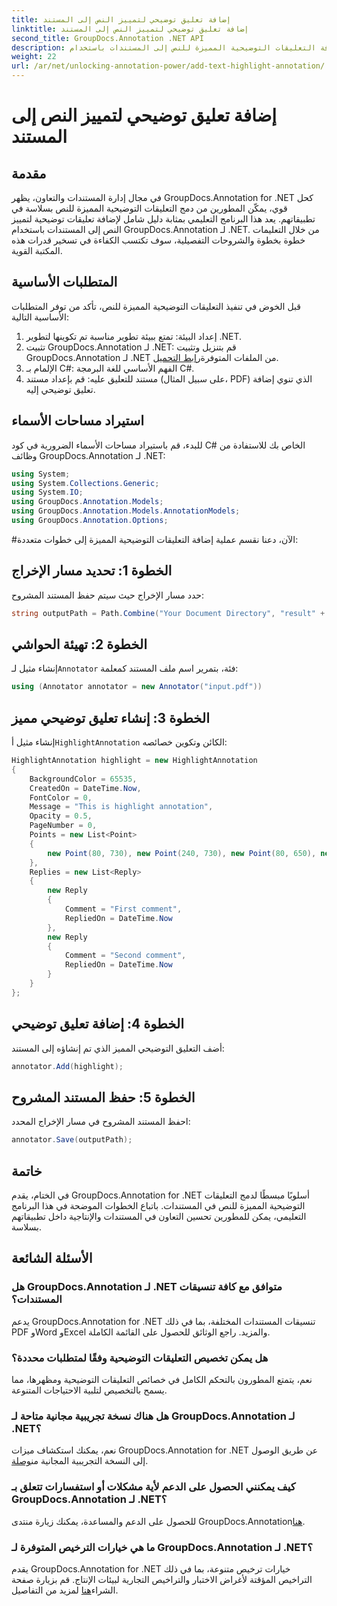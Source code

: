 ```yaml
---
title: إضافة تعليق توضيحي لتمييز النص إلى المستند
linktitle: إضافة تعليق توضيحي لتمييز النص إلى المستند
second_title: GroupDocs.Annotation .NET API
description: تعرف على كيفية إضافة التعليقات التوضيحية المميزة للنص إلى المستندات باستخدام GroupDocs.Annotation لـ .NET. تعزيز التعاون والإنتاجية مع هذا الشامل.
weight: 22
url: /ar/net/unlocking-annotation-power/add-text-highlight-annotation/
---
```


# إضافة تعليق توضيحي لتمييز النص إلى المستند

## مقدمة
في مجال إدارة المستندات والتعاون، يظهر GroupDocs.Annotation for .NET كحل قوي، يمكّن المطورين من دمج التعليقات التوضيحية المميزة للنص بسلاسة في تطبيقاتهم. يعد هذا البرنامج التعليمي بمثابة دليل شامل لإضافة تعليقات توضيحية لتمييز النص إلى المستندات باستخدام GroupDocs.Annotation لـ .NET. من خلال التعليمات خطوة بخطوة والشروحات التفصيلية، سوف تكتسب الكفاءة في تسخير قدرات هذه المكتبة القوية.
## المتطلبات الأساسية
قبل الخوض في تنفيذ التعليقات التوضيحية المميزة للنص، تأكد من توفر المتطلبات الأساسية التالية:
1. إعداد البيئة: تمتع ببيئة تطوير مناسبة تم تكوينها لتطوير .NET.
2.  تثبيت GroupDocs.Annotation لـ .NET: قم بتنزيل وتثبيت GroupDocs.Annotation لـ .NET من الملفات المتوفرة[رابط التحميل](https://releases.groupdocs.com/annotation/net/).
3. الإلمام بـ C#: الفهم الأساسي للغة البرمجة C#.
4. مستند للتعليق عليه: قم بإعداد مستند (على سبيل المثال، PDF) الذي تنوي إضافة تعليق توضيحي إليه.

## استيراد مساحات الأسماء
للبدء، قم باستيراد مساحات الأسماء الضرورية في كود C# الخاص بك للاستفادة من وظائف GroupDocs.Annotation لـ .NET:
```csharp
using System;
using System.Collections.Generic;
using System.IO;
using GroupDocs.Annotation.Models;
using GroupDocs.Annotation.Models.AnnotationModels;
using GroupDocs.Annotation.Options;
```
#الآن، دعنا نقسم عملية إضافة التعليقات التوضيحية المميزة إلى خطوات متعددة:
## الخطوة 1: تحديد مسار الإخراج
حدد مسار الإخراج حيث سيتم حفظ المستند المشروح:
```csharp
string outputPath = Path.Combine("Your Document Directory", "result" + Path.GetExtension("input.pdf"));
```
## الخطوة 2: تهيئة الحواشي
 إنشاء مثيل لـ`Annotator` فئة، بتمرير اسم ملف المستند كمعلمة:
```csharp
using (Annotator annotator = new Annotator("input.pdf"))
```
## الخطوة 3: إنشاء تعليق توضيحي مميز
 إنشاء مثيل أ`HighlightAnnotation` الكائن وتكوين خصائصه:
```csharp
HighlightAnnotation highlight = new HighlightAnnotation
{
    BackgroundColor = 65535,
    CreatedOn = DateTime.Now,
    FontColor = 0,
    Message = "This is highlight annotation",
    Opacity = 0.5,
    PageNumber = 0,
    Points = new List<Point>
    {
        new Point(80, 730), new Point(240, 730), new Point(80, 650), new Point(240, 650)
    },
    Replies = new List<Reply>
    {
        new Reply
        {
            Comment = "First comment",
            RepliedOn = DateTime.Now
        },
        new Reply
        {
            Comment = "Second comment",
            RepliedOn = DateTime.Now
        }
    }
};
```
## الخطوة 4: إضافة تعليق توضيحي
أضف التعليق التوضيحي المميز الذي تم إنشاؤه إلى المستند:
```csharp
annotator.Add(highlight);
```
## الخطوة 5: حفظ المستند المشروح
احفظ المستند المشروح في مسار الإخراج المحدد:
```csharp
annotator.Save(outputPath);
```

## خاتمة
في الختام، يقدم GroupDocs.Annotation for .NET أسلوبًا مبسطًا لدمج التعليقات التوضيحية المميزة للنص في المستندات. باتباع الخطوات الموضحة في هذا البرنامج التعليمي، يمكن للمطورين تحسين التعاون في المستندات والإنتاجية داخل تطبيقاتهم بسلاسة.
## الأسئلة الشائعة
### هل GroupDocs.Annotation لـ .NET متوافق مع كافة تنسيقات المستندات؟
يدعم GroupDocs.Annotation for .NET تنسيقات المستندات المختلفة، بما في ذلك PDF وWord وExcel والمزيد. راجع الوثائق للحصول على القائمة الكاملة.
### هل يمكن تخصيص التعليقات التوضيحية وفقًا لمتطلبات محددة؟
نعم، يتمتع المطورون بالتحكم الكامل في خصائص التعليقات التوضيحية ومظهرها، مما يسمح بالتخصيص لتلبية الاحتياجات المتنوعة.
### هل هناك نسخة تجريبية مجانية متاحة لـ GroupDocs.Annotation لـ .NET؟
 نعم، يمكنك استكشاف ميزات GroupDocs.Annotation for .NET عن طريق الوصول إلى النسخة التجريبية المجانية من[وصلة](https://releases.groupdocs.com/).
### كيف يمكنني الحصول على الدعم لأية مشكلات أو استفسارات تتعلق بـ GroupDocs.Annotation لـ .NET؟
 للحصول على الدعم والمساعدة، يمكنك زيارة منتدى GroupDocs.Annotation[هنا](https://forum.groupdocs.com/c/annotation/10).
### ما هي خيارات الترخيص المتوفرة لـ GroupDocs.Annotation لـ .NET؟
 يقدم GroupDocs.Annotation for .NET خيارات ترخيص متنوعة، بما في ذلك التراخيص المؤقتة لأغراض الاختبار والتراخيص التجارية لبيئات الإنتاج. قم بزيارة صفحة الشراء[هنا](https://purchase.groupdocs.com/buy) لمزيد من التفاصيل.